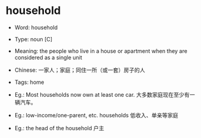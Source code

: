 # household

- Word: household

- Type: noun [C]
- Meaning: the people who live in a house or apartment when they are considered as a single unit
- Chinese: 一家人；家庭；同住一所（或一套）房子的人
- Tags: home
- Eg.: Most households now own at least one car. 大多数家庭现在至少有一辆汽车。
- Eg.: low-income/one-parent, etc. households 低收入、单亲等家庭
- Eg.: the head of the household 户主

